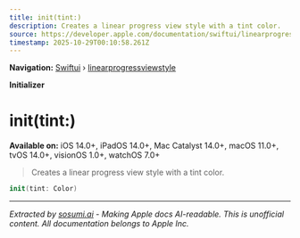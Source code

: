 ```yaml
---
title: init(tint:)
description: Creates a linear progress view style with a tint color.
source: https://developer.apple.com/documentation/swiftui/linearprogressviewstyle/init(tint:)
timestamp: 2025-10-29T00:10:58.261Z
---
```


**Navigation:** [Swiftui](/documentation/swiftui) › [linearprogressviewstyle](/documentation/swiftui/linearprogressviewstyle)

**Initializer**

# init(tint:)

**Available on:** iOS 14.0+, iPadOS 14.0+, Mac Catalyst 14.0+, macOS 11.0+, tvOS 14.0+, visionOS 1.0+, watchOS 7.0+

> Creates a linear progress view style with a tint color.

```swift
init(tint: Color)
```

---

*Extracted by [sosumi.ai](https://sosumi.ai) - Making Apple docs AI-readable.*
*This is unofficial content. All documentation belongs to Apple Inc.*

